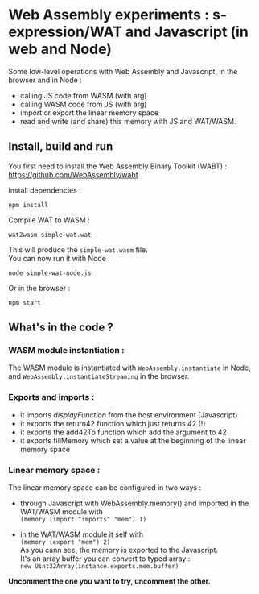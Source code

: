 # Web Assembly experiments : s-expression/WAT and Javascript (in web and Node)

Some low-level operations with Web Assembly and Javascript, in the browser and in Node :  

 * calling JS code from WASM (with arg)
 * calling WASM code from JS (with arg)
 * import or export the linear memory space
 * read and write (and share) this memory with JS and WAT/WASM.

## Install, build and run

You first need to install the Web Assembly Binary Toolkit (WABT) : https://github.com/WebAssembly/wabt

Install dependencies : 

    npm install 

Compile WAT to WASM : 

    wat2wasm simple-wat.wat

This will produce the `simple-wat.wasm` file.  
You can now run it with Node : 

    node simple-wat-node.js

Or in the browser : 

    npm start

## What's in the code ?

### WASM module instantiation :
The WASM module is instantiated with `WebAssembly.instantiate` in Node, and `WebAssembly.instantiateStreaming` in the browser.

### Exports and imports :

 * it imports _displayFunction_ from the host environment (Javascript)
 * it exports the return42 function which just returns 42 (!)
 * it exports the add42To function which add the argument to 42
 * it exports fillMemory which set a value at the beginning of the linear memory space

### Linear memory space :

The linear memory space can be configured in two ways : 

 * through Javascript with WebAssembly.memory() and imported in the WAT/WASM module with  
 `(memory (import "imports" "mem") 1)` 

 * in the WAT/WASM module it self with  
 `(memory (export "mem") 2)`  
 As you cann see, the memory is exported to the Javascript.  
 It's an array buffer you can convert to typed array :   
 `new Uint32Array(instance.exports.mem.buffer)`

**Uncomment the one you want to try, uncomment the other.**

